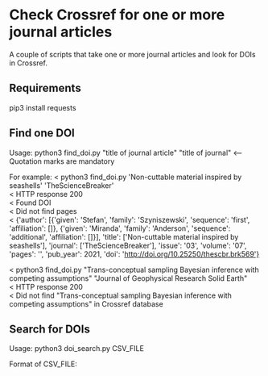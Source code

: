 # Check Crossref for one or more journal articles

A couple of scripts that take one or more journal articles and look for DOIs in Crossref.

## Requirements
pip3 install requests

## Find one DOI
Usage:  python3 find_doi.py "title of journal article" "title of journal"   <-- Quotation marks are mandatory

For example:
< python3 find_doi.py 'Non-cuttable material inspired by seashells' 'TheScienceBreaker'  
< HTTP response 200  
< Found DOI  
< Did not find pages  
< {'author': [{'given': 'Stefan', 'family': 'Szyniszewski', 'sequence': 'first', 'affiliation': []}, {'given': 'Miranda', 'family': 'Anderson', 'sequence': 'additional', 'affiliation': []}], 'title': ['Non-cuttable material inspired by seashells'], 'journal': ['TheScienceBreaker'], 'issue': '03', 'volume': '07', 'pages': '', 'pub_year': 2021, 'doi': 'http://doi.org/10.25250/thescbr.brk569'}


< python3 find_doi.py "Trans-conceptual sampling Bayesian inference with competing assumptions" "Journal of Geophysical Research Solid Earth"  
< HTTP response 200  
< Did not find "Trans-conceptual sampling Bayesian inference with competing assumptions" in Crossref database   

## Search for DOIs
Usage:  python3 doi_search.py CSV_FILE  

Format of CSV_FILE:
